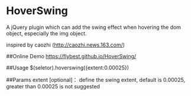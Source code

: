 # HoverSwing

A jQuery plugin which can add the swing effect when hovering the dom object, especially the img object.

inspired by caozhi (http://caozhi.news.163.com/)

##Online Demo
https://flybest.github.io/HoverSwing/

##Usage
$(seletor).hoverswing({extent:0.00025})

##Params
extent [optional]： define the swing extent, default is 0.00025, greater than 0.00025 is not suggested

